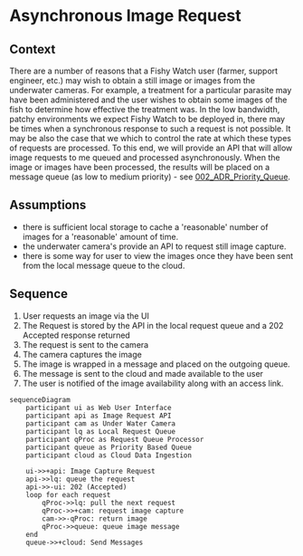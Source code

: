 # Asynchronous Image Request 
  

## Context  
  
There are a number of reasons that a Fishy Watch user (farmer, support engineer, etc.) may wish to obtain a still image or images from the underwater cameras. For example, a treatment for a particular parasite may have been administered and the user wishes to obtain some images of the fish to determine how effective the treatment was.
In the low bandwidth, patchy environments we expect Fishy Watch to be deployed in, there may be times when a synchronous response to such a request is not possible. It may be also the case that we which to control the rate at which these types of requests are processed. To this end, we will provide an API that will allow image requests to me queued and processed asynchronously. When the image or images have been processed, the results will be placed on a message queue (as low to medium priority) - see [002_ADR_Priority_Queue](../ADR/002_ADR_Priority_Queue.md). 
  

## Assumptions  
  - there is sufficient local storage to cache a 'reasonable' number of images for a 'reasonable' amount of time.
  - the underwater camera's provide an API to request still image capture. 
  - there is some way for user to view the images once they have been sent from the local message queue to the cloud. 

## Sequence  
 1. User requests an image via the UI
 2. The Request is stored by the API in the local request queue and a 202 Accepted response returned
 3. The request is sent to the camera
 4. The camera captures the image
 5. The image is wrapped in a message and placed on the outgoing queue.
 6. The message is sent to the cloud and made available to the user
 7. The user is notified of the image availability along with an access link.


```mermaid  
sequenceDiagram  
	participant ui as Web User Interface
	participant api as Image Request API
    participant cam as Under Water Camera  
    participant lq as Local Request Queue 
    participant qProc as Request Queue Processor  
    participant queue as Priority Based Queue
    participant cloud as Cloud Data Ingestion
    
    ui->>+api: Image Capture Request
    api->>lq: queue the request
    api->>-ui: 202 (Accepted) 
    loop for each request  
	    qProc->>lq: pull the next request
	    qProc->>+cam: request image capture
	    cam->>-qProc: return image
	    qProc->>queue: queue image message
    end
    queue->>+cloud: Send Messages  